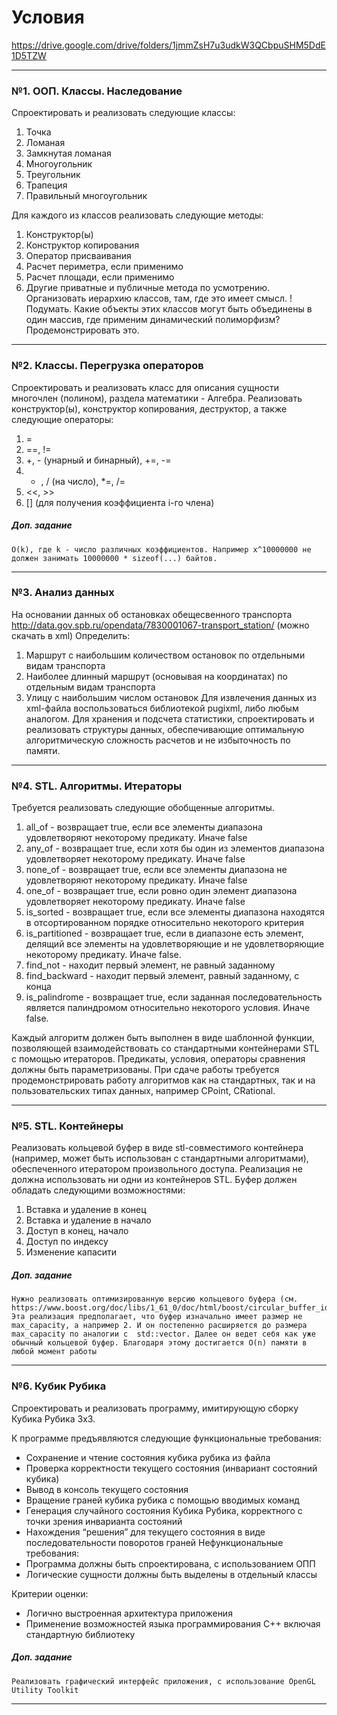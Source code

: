 # Условия
https://drive.google.com/drive/folders/1jmmZsH7u3udkW3QCbpuSHM5DdE1D5TZW
___

### №1. ООП. Классы. Наследование
Спроектировать и реализовать следующие классы:
1. Точка
2. Ломаная
3. Замкнутая ломаная
4. Многоугольник
5. Треугольник
6. Трапеция
7. Правильный многоугольник

Для каждого из классов реализовать следующие методы:
1. Конструктор(ы)
2. Конструктор копирования
3. Оператор присваивания
4. Расчет периметра, если применимо
5. Расчет площади, если применимо
6. Другие приватные и публичные метода по усмотрению.
Организовать иерархию классов, там, где это имеет смысл.
!Подумать. Какие объекты этих классов могут быть объединены в один массив, где применим динамический полиморфизм? Продемонстрировать это.

___

### №2. Классы. Перегрузка операторов
Спроектировать и реализовать класс для описания сущности многочлен (полином), раздела математики - Алгебра.
Реализовать конструктор(ы), конструктор копирования, деструктор, а также следующие операторы:
1. =
2. ==, !=
3. +, - (унарный и бинарный), +=, -=
4. * , / (на число), *=, /=
5. <<, >>
6. [] (для получения коэффициента i-го члена)
##### Доп. задание
    O(k), где k - число различных коэффициентов. Например x^10000000 не должен занимать 10000000 * sizeof(...) байтов.

___
### №3. Анализ данных
На основании данных об остановках обещесвенного транспорта
http://data.gov.spb.ru/opendata/7830001067-transport_station/ (можно скачать в xml)
Определить:
1. Маршрут с наибольшим количеством остановок по отдельными видам транспорта
2. Наиболее длинный маршрут (основывая на координатах) по отдельным видам транспорта
3. Улицу с наибольшим числом остановок
Для извлечения данных из xml-файла воспользоваться библиотекой pugixml, либо любым аналогом.
Для хранения и подсчета статистики, спроектировать и реализовать структуры данных, обеспечивающие оптимальную алгоритмическую сложность расчетов и не избыточность по памяти.

___
### №4. STL. Алгоритмы. Итераторы
Требуется реализовать следующие обобщенные алгоритмы.
1. all_of - возвращает true, если все элементы диапазона удовлетворяют некоторому предикату. Иначе false
2. any_of - возвращает true, если хотя бы один из элементов диапазона удовлетворяет некоторому предикату. Иначе false
3. none_of - возвращает true, если все элементы диапазона не удовлетворяют некоторому предикату. Иначе false
4. one_of - возвращает true, если ровно один элемент диапазона удовлетворяет некоторому предикату. Иначе false
5. is_sorted - возвращает true, если все элементы диапазона находятся в отсортированном порядке относительно некоторого критерия
6. is_partitioned - возвращает true, если в диапазоне есть элемент, делящий все элементы на удовлетворяющие и не удовлетворяющие некоторому предикату. Иначе false.
7. find_not - находит первый элемент, не равный заданному
8. find_backward - находит первый элемент, равный заданному, с конца
9. is_palindrome - возвращает true, если заданная последовательность является палиндромом относительно некоторого условия. Иначе false.

Каждый алгоритм должен быть выполнен в виде шаблонной функции, позволяющей взаимодействовать со стандартными контейнерами STL с помощью итераторов. Предикаты, условия, операторы сравнения должны быть параметризованы.
При сдаче работы требуется продемонстрировать работу алгоритмов как на стандартных, так и на пользовательских типах данных, например CPoint, CRational.

_____
### №5. STL. Контейнеры
Реализовать кольцевой буфер в виде stl-совместимого контейнера (например, может быть использован с стандартными алгоритмами), обеспеченного итератором произвольного доступа. Реализация не должна использовать ни одни из контейнеров STL. Буфер должен обладать следующими возможностями:
1. Вставка и удаление в конец
2. Вставка и удаление в начало
3. Доступ в конец, начало
4. Доступ по индексу
5. Изменение капасити

##### Доп. задание
    Нужно реализовать оптимизированную версию кольцевого буфера (см. https://www.boost.org/doc/libs/1_61_0/doc/html/boost/circular_buffer_idp9489760.html)
    Эта реализация предполагает, что буфер изначально имеет размер не max_capacity, а например 2. И он постепенно расширяется до размера max_capacity по аналогии с  std::vector. Далее он ведет себя как уже обычный кольцевой буфер. Благодаря этому достигается O(n) памяти в любой момент работы


___
### №6. Кубик Рубика

Спроектировать и реализовать программу, имитирующую сборку Кубика Рубика 3x3.

К программе предъявляются следующие функциональные требования:
- Сохранение и чтение состояния кубика рубика из файла
- Проверка корректности текущего состояния (инвариант состояний кубика)
- Вывод в консоль текущего состояния
- Вращение граней кубика рубика с помощью вводимых команд
- Генерация случайного состояния Кубика Рубика, корректного с точки зрения инварианта состояний
- Нахождения “решения” для текущего состояния в виде последовательности поворотов граней
Нефункциональные требования:
- Программа должны быть спроектирована, с использованием ОПП
- Логические сущности должны быть выделены в отдельный классы

Критерии оценки:
- Логично выстроенная архитектура приложения
- Применение возможностей языка программирования С++ включая стандартную библиотеку

##### Доп. задание
    Реализовать графический интерфейс приложения, с использование OpenGL Utility Toolkit
___